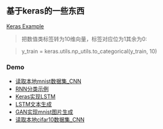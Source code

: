 ## 基于keras的一些东西

[Keras Example](./keras_example.ipynb)

>把数值类标签转为10维向量，标签对应位为1其余为0:

>y_train = keras.utils.np_utils.to_categorical(y_train, 10)

### Demo


* [读取本地mnist数据集_CNN](keras_mnist.ipynb)
* [RNN分类示例](RNN_classify.ipynb)
* [Keras实现LSTM](lstm_word_embedding.ipynb)
* [LSTM文本生成](Word_Language_Modelling_LSTM.ipynb)
* [GAN实现mnist图片生成](Keras_GAN.ipynb)
* [读取本地cifar10数据集_CNN](keras_cifar10.ipynb)
